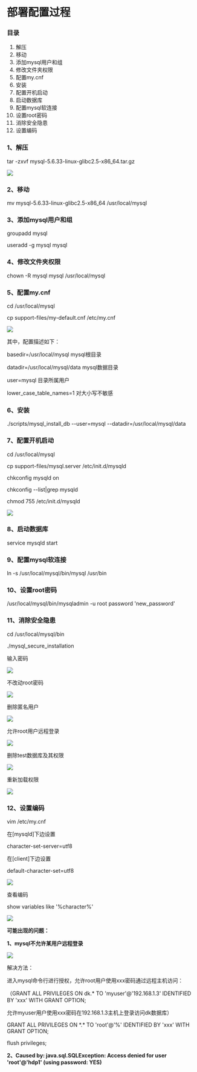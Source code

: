 # 部署配置过程

### 目录

1. 解压
2. 移动
3. 添加mysql用户和组
4. 修改文件夹权限
5. 配置my.cnf
6. 安装
7. 配置开机启动
8. 启动数据库
9. 配置mysql软连接
10. 设置root密码
11. 消除安全隐患
12. 设置编码

### 1、解压

tar -zxvf mysql-5.6.33-linux-glibc2.5-x86\_64.tar.gz

![](/assets/aaa.png)

### 2、移动

mv mysql-5.6.33-linux-glibc2.5-x86\_64 /usr/local/mysql

### 3、添加mysql用户和组

groupadd mysql

useradd -g mysql mysql

### 4、修改文件夹权限

chown -R mysql mysql /usr/local/mysql

### 5、配置my.cnf

cd /usr/local/mysql

cp support-files/my-default.cnf /etc/my.cnf

![](/assets/bbb.png)

其中，配置描述如下：

basedir=/usr/local/mysql mysql根目录

datadir=/usr/local/mysql/data  mysql数据目录

user=mysql 目录所属用户

lower\_case\_table\_names=1 对大小写不敏感

### 6、安装

./scripts/mysql\_install\_db --user=mysql --datadir=/usr/local/mysql/data

### 7、配置开机启动

cd /usr/local/mysql

cp support-files/mysql.server  /etc/init.d/mysqld

chkconfig mysqld on

chkconfig --list\|grep mysqld

chmod 755 /etc/init.d/mysqld

![](/assets/ccc.png)

### 8、启动数据库

service mysqld start

### 9、配置mysql软连接

ln -s /usr/local/mysql/bin/mysql /usr/bin

### 10、设置root密码

/usr/local/mysql/bin/mysqladmin -u root password 'new\_password'

### 11、消除安全隐患

cd /usr/local/mysql/bin

./mysql\_secure\_installation

输入密码

![](/assets/ddd.png)

不改动root密码

![](/assets/eee.png)

删除匿名用户

![](/assets/fff.png)

允许root用户远程登录

![](/assets/ggg.png)

删除test数据库及其权限

![](/assets/hhh.png)

重新加载权限

![](/assets/iii.png)

### 12、设置编码

vim /etc/my.cnf

在\[mysqld\]下边设置

character-set-server=utf8

在\[client\]下边设置

default-character-set=utf8

![](/assets/jjj.png)

查看编码

show variables like '%character%'

![](/assets/lll.png)

**可能出现的问题：**

**1、mysql不允许某用户远程登录**

![](/assets/mmm.png)

解决方法：

进入mysql命令行进行授权，允许root用户使用xxx密码通过远程主机访问：

（GRANT ALL PRIVILEGES ON dk.\* TO 'myuser'@'192.168.1.3' IDENTIFIED BY 'xxx' WITH GRANT OPTION;

允许myuser用户使用xxx密码在192.168.1.3主机上登录访问dk数据库）

GRANT ALL PRIVILEGES ON \*.\* TO 'root'@'%' IDENTIFIED BY 'xxx' WITH GRANT OPTION;

flush privileges;

**2、Caused by: java.sql.SQLException: Access denied for user 'root'@'hdp1' \(using password: YES\)**

